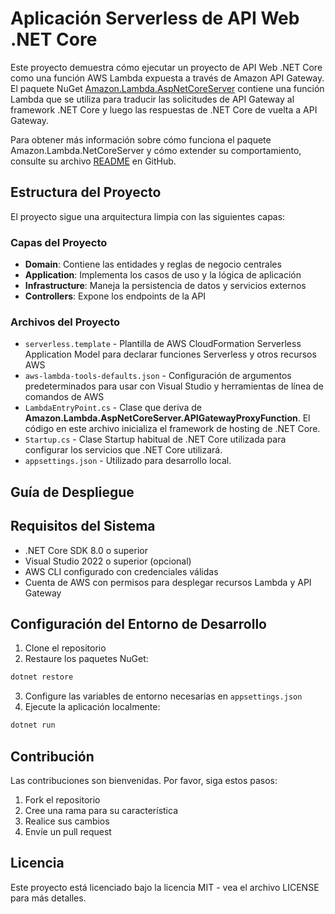 # Aplicación Serverless de API Web .NET Core

Este proyecto demuestra cómo ejecutar un proyecto de API Web .NET Core como una función AWS Lambda expuesta a través de Amazon API Gateway. El paquete NuGet [Amazon.Lambda.AspNetCoreServer](https://www.nuget.org/packages/Amazon.Lambda.AspNetCoreServer) contiene una función Lambda que se utiliza para traducir las solicitudes de API Gateway al framework .NET Core y luego las respuestas de .NET Core de vuelta a API Gateway.

Para obtener más información sobre cómo funciona el paquete Amazon.Lambda.NetCoreServer y cómo extender su comportamiento, consulte su archivo [README](https://github.com/aws/aws-lambda-dotnet/blob/master/Libraries/src/Amazon.Lambda.AspNetCoreServer/README.md) en GitHub.


## Estructura del Proyecto

El proyecto sigue una arquitectura limpia con las siguientes capas:

### Capas del Proyecto

* **Domain**: Contiene las entidades y reglas de negocio centrales
* **Application**: Implementa los casos de uso y la lógica de aplicación
* **Infrastructure**: Maneja la persistencia de datos y servicios externos
* **Controllers**: Expone los endpoints de la API

### Archivos del Proyecto

* `serverless.template` - Plantilla de AWS CloudFormation Serverless Application Model para declarar funciones Serverless y otros recursos AWS
* `aws-lambda-tools-defaults.json` - Configuración de argumentos predeterminados para usar con Visual Studio y herramientas de línea de comandos de AWS
* `LambdaEntryPoint.cs` - Clase que deriva de **Amazon.Lambda.AspNetCoreServer.APIGatewayProxyFunction**. El código en este archivo inicializa el framework de hosting de .NET Core.
* `Startup.cs` - Clase Startup habitual de .NET Core utilizada para configurar los servicios que .NET Core utilizará.
* `appsettings.json` - Utilizado para desarrollo local.

## Guía de Despliegue

## Requisitos del Sistema

* .NET Core SDK 8.0 o superior
* Visual Studio 2022 o superior (opcional)
* AWS CLI configurado con credenciales válidas
* Cuenta de AWS con permisos para desplegar recursos Lambda y API Gateway

## Configuración del Entorno de Desarrollo

1. Clone el repositorio
2. Restaure los paquetes NuGet:
```bash
dotnet restore
```
3. Configure las variables de entorno necesarias en `appsettings.json`
4. Ejecute la aplicación localmente:
```bash
dotnet run
```

## Contribución

Las contribuciones son bienvenidas. Por favor, siga estos pasos:
1. Fork el repositorio
2. Cree una rama para su característica
3. Realice sus cambios
4. Envíe un pull request

## Licencia

Este proyecto está licenciado bajo la licencia MIT - vea el archivo LICENSE para más detalles.
